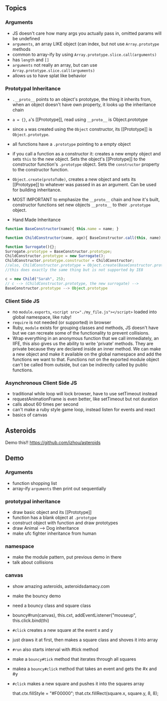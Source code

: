 ## Topics
### Arguments
* JS doesn't care how many args you actually pass in, omitted params will be
  undefined
* `arguments`, an array LIKE object (can index, but not use `Array.prototype`
  methods
* common to array-ify by using `Array.prototype.slice.call(arguments)`
* has `length` and `[]`
* `arguments` not really an array, but can use `Array.prototype.slice.call(arguments)`
* allows us to have splat like behavior

### Prototypal Inheritance
* `.__proto__` points to an object's prototype, the thing it inherits from, when
  an object doesn't have own property, it looks up the inheritance chain
* `a = {}`, `a`'s [[Prototype]], read using `__proto__` is Object.prototype
* since `a` was created using the `Object` constructor, its [[Prototype]] is
  `Object.prototype`.
* all functions have a `.prototype` pointing to a empty object
* if you call a function as a constructor it: creates a new empty object and
  sets `this` to the new object. Sets the object's [[Prototype]] to the
  constructor function's `.prototype` object. Sets the `constructor` property
  to the constructor function.
* `Object.create(protoToBe)`, creates a new object and sets its [[Prototype]] to
  whatever was passed in as an argument. Can be used for building inheritance.

* MOST IMPORTANT to emphasize the `__proto__` chain and how it's built,
  constructor functions set new objects `__proto__` to their `.prototype`
  object.

* Hand Made Inheritance

```javascript
function BaseConstructor(name){ this.name = name; }

function ChildConstructor(name, age){ BaseConstructor.call(this, name); }

function Surrogate(){};
Surrogate.prototype = BaseConstructor.prototype;
ChildConstructor.prototype = new Surrogate();
ChildConstructor.prototype.constructor = ChildConstructor;
//also, ChildConstructor.prototype = Object.create(BaseConstructor.prototype);
//this does exactly the same thing but is not supported by IE8

c = new Child("Sarah", 25);
// c --> (ChildConstructor.prototype, the new surrogate) -->
BaseConstructor.prototype --> Object.prototype
```

### Client Side JS
* no `module.exports`, `<script src="./my_file.js"></script>` loaded into global
  namespace, like ruby!
* `require` is not needed (or supported) in browser
* Ruby, `module` exists for grouping classes and methods, JS doesn't have but we
  can recreate some of the functionality to prevent collisions.
* Wrap everything in an anonymous function that we call immediately, an IIFE,
  this also gives us the ability to write 'private' methods. They are private
  because they are declared inside an inner method. We can make a new object and
  make it available on the global namespace and add the functions we want to
  that. Functions not on the exported module object can't be called from
  outside, but can be indirectly called by public functions.

### Asynchronous Client Side JS
* traditional while loop will lock browser, have to use setTimeout instead
* requestAnimationFrame is even better, like setTimeout but not duration
* calls about 60 times per second
* can't make a ruby style game loop, instead listen for events and react
* basics of canvas

## Asteroids
  Demo this!! https://github.com/izhou/asteroids

## Demo

### Arguments

* function shopping list
* array-ify `arguments` then print out sequentially

### prototypal inheritance

* draw basic object and its [[Prototype]]
* function has a blank object at `.prototype`
* construct object with function and draw prototypes
* draw Animal --> Dog inheritance
* make ufc fighter inheritance from human

### namespace
* make the module pattern, put previous demo in there
* talk about collisions

### canvas
* show amazing asteroids, asteroidsdamacy.com

*  make the bouncy  demo
*  need a bouncy class and square class
*  bouncy#run(canvas), this.cxt, addEventListener("mouseup", this.click.bind(thi)
*  `#click` creates a new square at the event x and y
*  just draws it at first, then makes a square class and shoves it into array
*  `#run` also starts interval with #tick method
*  make a `bouncy#tick` method that iterates through all squares
*  makea a `bouncy#click` method that takes an event and gets the #x and #y
*  `#click` makes a new square and pushes it into the squares array

      that.ctx.fillStyle = "#F00000";
      that.ctx.fillRect(square.x, square.y, 8, 8);
